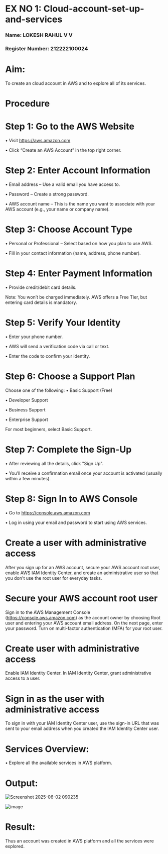 # EX NO 1: Cloud-account-set-up-and-services

### Name: LOKESH RAHUL V V 
### Register Number: 212222100024

# Aim:
To create an cloud account in AWS and to explore all of its services.

# Procedure
# Step 1: Go to the AWS Website
• Visit https://aws.amazon.com

• Click “Create an AWS Account” in the top right corner.

# Step 2: Enter Account Information
• Email address – Use a valid email you have access to.

• Password – Create a strong password.

• AWS account name – This is the name you want to associate with your AWS account (e.g., your name or company name).

# Step 3: Choose Account Type
• Personal or Professional – Select based on how you plan to use AWS.

• Fill in your contact information (name, address, phone number).

# Step 4: Enter Payment Information
• Provide credit/debit card details.

Note: You won’t be charged immediately. AWS offers a Free Tier, but entering card details is mandatory.

# Step 5: Verify Your Identity
• Enter your phone number.

• AWS will send a verification code via call or text.

• Enter the code to confirm your identity.

# Step 6: Choose a Support Plan
Choose one of the following:
• Basic Support (Free)

• Developer Support

• Business Support

• Enterprise Support

For most beginners, select Basic Support.

# Step 7: Complete the Sign-Up
• After reviewing all the details, click "Sign Up".

• You’ll receive a confirmation email once your account is activated (usually within a few minutes).

# Step 8: Sign In to AWS Console
• Go to https://console.aws.amazon.com

• Log in using your email and password to start using AWS services.


# Create a user with administrative access
After you sign up for an AWS account, secure your AWS account root user, enable AWS IAM Identity Center, and create an administrative user so that you don't use the root user for everyday tasks.


# Secure your AWS account root user
Sign in to the AWS Management Console (https://console.aws.amazon.com) as the account owner by choosing Root user and entering your AWS account email address. On the next page, enter your password.
Turn on multi-factor authentication (MFA) for your root user.

# Create user with administrative access
Enable IAM Identity Center.
In IAM Identity Center, grant administrative access to a user.

# Sign in as the user with administrative access
To sign in with your IAM Identity Center user, use the sign-in URL that was sent to your email address when you created the IAM Identity Center user.


# Services Overview:
• Explore all the available services in AWS platform.

# Output:

![Screenshot 2025-06-02 090235](https://github.com/user-attachments/assets/488d59eb-9150-4e97-9e64-6fe2c0124d8d)

![image](https://github.com/user-attachments/assets/ed1b3833-4c7b-45da-9fa8-d22feb7a5046)


# Result:
Thus an account was created in AWS platform and all the services were explored.




